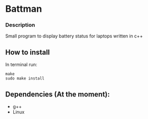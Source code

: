 # Battman

### Description
Small program to display battery status for laptops written in c++

## How to install
In terminal run:
```
make
sudo make install
```

## Dependencies (At the moment):
* g++
* Linux
